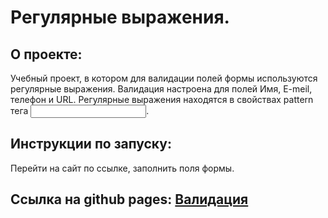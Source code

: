 # Регулярные выражения.

## О проекте:
Учебный проект, в котором для валидации полей формы используются регулярные выражения. Валидация настроена для полей Имя, E-meil, телефон и URL. Регулярные выражения находятся в свойствах pattern тега <input>.

## Инструкции по запуску:
Перейти на сайт по ссылке, заполнить поля формы.

## Ссылка на github pages: [Валидация](https://maximkin-alek.github.io/maximkin-alek.github.io-form/)
